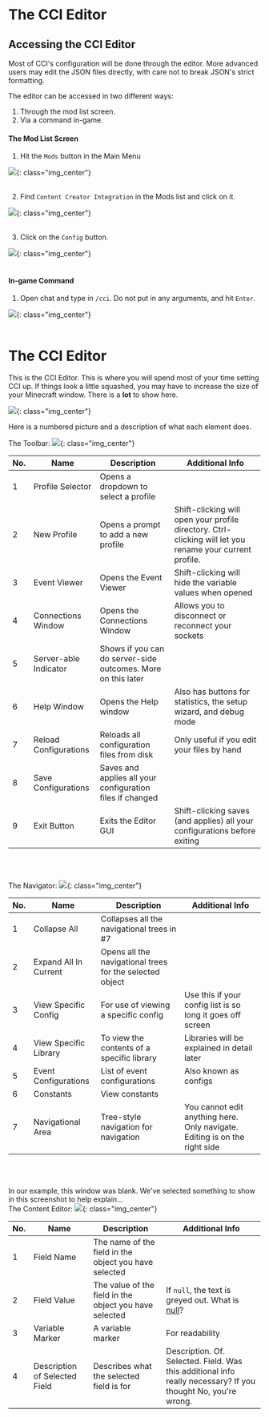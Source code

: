 The CCI Editor
==============

Accessing the CCI Editor
------------------------

Most of CCI's configuration will be done through the editor. More advanced users may edit the JSON files directly, with care not to break JSON's strict formatting.

The editor can be accessed in two different ways:
1. Through the mod list screen.
2. Via a command in-game.
&nbsp;

#### The Mod List Screen

1. Hit the `Mods` button in the Main Menu

![](./images/editor/modsbutton.png){: class="img_center"}
<br />
<br />

2. Find `Content Creator Integration` in the Mods list and click on it.

![](./images/editor/modslist.png){: class="img_center"}
<br />
<br />

3. Click on the `Config` button.

![](./images/editor/configbutton.png){: class="img_center"}
<br />
<br />


#### In-game Command

1. Open chat and type in `/cci`. Do not put in any arguments, and hit `Enter`.

![](./images/editor/chatcommand.png){: class="img_center"}
<br />
<br />

The CCI Editor
==============

This is the CCI Editor. This is where you will spend most of your time setting CCI up. If things look a little squashed, you may have to increase the size of your Minecraft window. There is a **lot** to show here.

![](./images/editor/editor.png){: class="img_center"}
<br />

Here is a numbered picture and a description of what each element does.

The Toolbar:
![](./images/editor/editortoolbar.png){: class="img_center"}

| No. | Name                  | Description                                                  | Additional Info                                                           |
|-----|-----------------------|--------------------------------------------------------------|---------------------------------------------------------------------------|
| 1   | Profile Selector      | Opens a dropdown to select a profile                         |                                                                           |
| 2   | New Profile           | Opens a prompt to add a new profile                          | Shift-clicking will open your profile directory. Ctrl-clicking will let you rename your current profile.                           |
| 3   | Event Viewer          | Opens the Event Viewer                                       | Shift-clicking will hide the variable values when opened                  |
| 4   | Connections Window    | Opens the Connections Window                                 | Allows you to disconnect or reconnect your sockets                        |
| 5   | Server-able Indicator | Shows if you can do server-side outcomes. More on this later |                                                                           |
| 6   | Help Window           | Opens the Help window                                        | Also has buttons for statistics, the setup wizard, and debug mode         |
| 7   | Reload Configurations | Reloads all configuration files from disk                    | Only useful if you edit your files by hand                                |
| 8   | Save Configurations   | Saves and applies all your configuration files if changed    |                                                                           |
| 9   | Exit Button           | Exits the Editor GUI                                         | Shift-clicking saves (and applies) all your configurations before exiting |

<br/>
<br/>

The Navigator:
![](./images/editor/editornavigation.png){: class="img_center"}

| No. | Name                  | Description                                                  | Additional Info                                                            |
|-----|-----------------------|--------------------------------------------------------------|----------------------------------------------------------------------------|
| 1   | Collapse All          | Collapses all the navigational trees in #7                   |                                                                            |
| 2   | Expand All In Current | Opens all the navigational trees for the selected object     |                                                                            |
| 3   | View Specific Config  | For use of viewing a specific config                         | Use this if your config list is so long it goes off screen                 |
| 4   | View Specific Library | To view the contents of a specific library                   | Libraries will be explained in detail later                                |
| 5   | Event Configurations  | List of event configurations                                 | Also known as configs                                                      |
| 6   | Constants             | View constants                                               |                                                                            |
| 7   | Navigational Area     | Tree-style navigation for navigation                         | You cannot edit anything here. Only navigate. Editing is on the right side |

<br/>
<br/>

In our example, this window was blank. We've selected something to show in this screenshot to help explain...  
The Content Editor:
![](./images/editor/editorcontents.png){: class="img_center"}

| No. | Name                          | Description                                            | Additional Info                                                                                            |
|-----|-------------------------------|--------------------------------------------------------|------------------------------------------------------------------------------------------------------------|
| 1   | Field Name                    | The name of the field in the object you have selected  |                                                                                                            |
| 2   | Field Value                   | The value of the field in the object you have selected | If `null`, the text is greyed out. What is [null](https://www.quora.com/How-can-I-explain-the-concept-of-null-to-a-non-programmer)? |
| 3   | Variable Marker               | A variable marker                                      | For readability                                                                                            |
| 4   | Description of Selected Field | Describes what the selected field is for               | Description. Of. Selected. Field. Was this additional info really necessary? If you thought No, you're wrong. |
